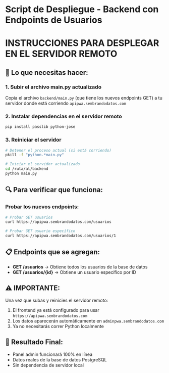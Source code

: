# Script de Despliegue - Backend con Endpoints de Usuarios
# INSTRUCCIONES PARA DESPLEGAR EN EL SERVIDOR REMOTO

## 🎯 Lo que necesitas hacer:

### 1. Subir el archivo main.py actualizado
Copia el archivo `backend/main.py` (que tiene los nuevos endpoints GET) a tu servidor donde está corriendo `apipwa.sembrandodatos.com`

### 2. Instalar dependencias en el servidor remoto
```bash
pip install passlib python-jose
```

### 3. Reiniciar el servidor
```bash
# Detener el proceso actual (si está corriendo)
pkill -f "python.*main.py"

# Iniciar el servidor actualizado
cd /ruta/al/backend
python main.py
```

## 🔍 Para verificar que funciona:

### Probar los nuevos endpoints:
```bash
# Probar GET usuarios
curl https://apipwa.sembrandodatos.com/usuarios

# Probar GET usuario específico
curl https://apipwa.sembrandodatos.com/usuarios/1
```

## 📋 Endpoints que se agregan:

- **GET /usuarios** → Obtiene todos los usuarios de la base de datos
- **GET /usuarios/{id}** → Obtiene un usuario específico por ID

## ⚠️ IMPORTANTE:
Una vez que subas y reinicies el servidor remoto:
1. El frontend ya está configurado para usar `https://apipwa.sembrandodatos.com`
2. Los datos aparecerán automáticamente en `adminpwa.sembrandodatos.com`
3. Ya no necesitarás correr Python localmente

## 🎉 Resultado Final:
- Panel admin funcionará 100% en línea
- Datos reales de la base de datos PostgreSQL
- Sin dependencia de servidor local
